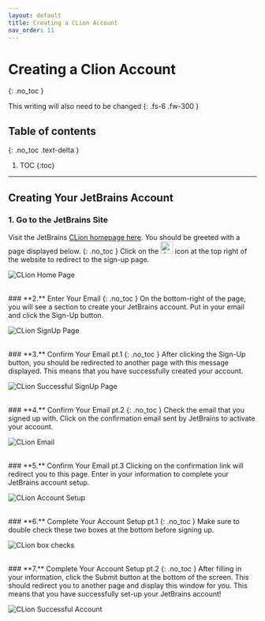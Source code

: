 ```yaml
---
layout: default
title: Creating a CLion Account
nav_order: 11
---
```


# Creating a Clion Account
{: .no_toc }


This writing will also need to be changed
{: .fs-6 .fw-300 }

## Table of contents
{: .no_toc .text-delta }

1. TOC
{:toc}

---
## Creating Your JetBrains Account
### **1.** Go to the JetBrains Site
Visit the JetBrains [CLion homepage here](https://www.jetbrains.com/clion/). You should be greeted with a page displayed below.
{: .no_toc }
Click on the <img src="https://cdn.discordapp.com/attachments/498622698050813962/695542876016476160/unknown.png" alt="drawing" width="25"/> icon at the top right of the website to redirect to the sign-up page.

![CLion Home Page](https://cdn.discordapp.com/attachments/498622698050813962/695022168819499038/unknown.png "CLion HomePage alt text")

<br/>
### **2.** Enter Your Email
{: .no_toc }
On the bottom-right of the page, you will see a section to create your JetBrains account.
Put in your email and click the Sign-Up button.

![CLion SignUp Page](https://cdn.discordapp.com/attachments/498622698050813962/695022993683775498/unknown.png "CLion SignUp alt text")

<br/>
### **3.** Confirm Your Email pt.1
{: .no_toc }
After clicking the Sign-Up button, you should be redirected to another page with this message displayed. This means that you have successfully created your account.

![CLion Successful SignUp Page](https://cdn.discordapp.com/attachments/619382734984577042/695023479334109264/unknown.png "CLion Confirmation Signup alt text")

<br/>
### **4.** Confirm Your Email pt.2 
{: .no_toc }
Check the email that you signed up with. Click on the confirmation email sent by JetBrains to activate your account.

![CLion Email](https://cdn.discordapp.com/attachments/694977588405469265/694990599753039973/unknown.png "Clion email alt text")

<br/>
### **5.** Confirm Your Email pt.3
Clicking on the confirmation link will redirect you to this page. 
Enter in your information to complete your JetBrains account setup.

![CLion Account Setup](https://cdn.discordapp.com/attachments/498622698050813962/695048750149795850/unknown.png "CLion Accountpage alt text")

<br/>
### **6.** Complete Your Account Setup pt.1
{: .no_toc }
Make sure to double check these two boxes at the bottom before signing up.

![CLion box checks](https://cdn.discordapp.com/attachments/694977588405469265/694990889902145596/unknown.png "CLion checkboxes")

<br/>
### **7.** Complete Your Account Setup pt.2
{: .no_toc }
After filling in your information, click the Submit button at the bottom of the screen. This should redirect you to another page and display this window for you. This means that you have successfully set-up your JetBrains account!

![CLion Successful Account](https://cdn.discordapp.com/attachments/498622698050813962/695025702109446246/unknown.png "CLion account")
